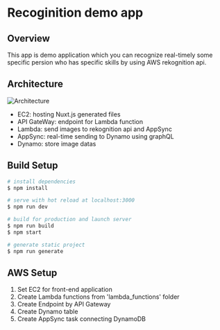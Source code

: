 # Recoginition demo app

## Overview
This app is demo application which you can recognize real-timely some specific persion who has specific skills by using AWS rekognition api.
## Architecture

![Architecture](https://user-images.githubusercontent.com/11176574/100306500-e7085a80-2fe6-11eb-815a-f14304820153.png)

- EC2: hosting Nuxt.js generated files
- API GateWay: endpoint for Lambda function
- Lambda: send images to rekognition api and AppSync
- AppSync: real-time sending to Dynamo using graphQL
- Dynamo: store image datas

## Build Setup

``` bash
# install dependencies
$ npm install

# serve with hot reload at localhost:3000
$ npm run dev

# build for production and launch server
$ npm run build
$ npm start

# generate static project
$ npm run generate
```
## AWS Setup
 1. Set EC2 for front-end application
 2. Create Lambda functions from 'lambda_functions' folder
 3. Create Endpoint by API Gateway
 4. Create Dynamo table
 5. Create AppSync task connecting DynamoDB

